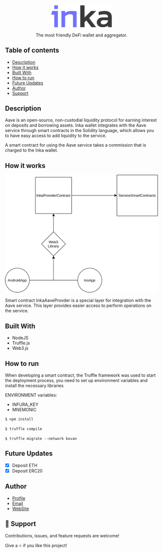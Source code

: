 <p align="center">
  <a href="http://inka.finance/" target="blank"><img src="./2.svg" width="200" alt="Inka Logo" /></a>
</p>
<p align="center">The most friendly DeFi wallet and aggregator.</p>

## Table of contents

- [Description](#description)
- [How it works](#how-it-works)
- [Built With](#built-with)
- [How to run](#how-to-run)
- [Future Updates](#future-updates)
- [Author](#author)
- [Support](#support)

## Description

Aave is an open-source, non-custodial liquidity protocol for earning interest on deposits and borrowing assets. Inka wallet integrates with the Aave service through smart contracts in the Solidity language, which allows you to have easy access to add liquidity to the service.

<p>A smart contract for using the Aave service takes a commission that is charged to the Inka wallet.</p>

## How it works

<p align="center">
<img src="./inka_dig.png" alt="Inka diagrams" />
</p>

<p>Smart contract InkaAaveProvder is a special layer for integration with the Aave service. This layer provides easier access to perform operations on the service.</p>

## Built With

- NodeJS
- Truffle.js
- Web3.js

## How to run

When developing a smart contract, the Truffle framework was used to start the deployment process, you need to set up environment variables and install the necessary libraries

<p>ENVIRONMENT variables:</p>

* INFURA_KEY
* MNEMONIC

```
$ npm install

$ truffle compile

$ truffle migrate --network kovan
```

## Future Updates

- [x] Deposit ETH
- [x] Deposit ERC20

## Author

- [Profile](https://github.com/Inka-Finance "Inka Finance Development Team")
- [Email](mailto:a.zhaxybayev@inka.finance?subject=Hi "Hi!")
- [WebSite](https://inka.finance/ "Welcome")

## 🤝 Support

Contributions, issues, and feature requests are welcome!

Give a ⭐️ if you like this project!
